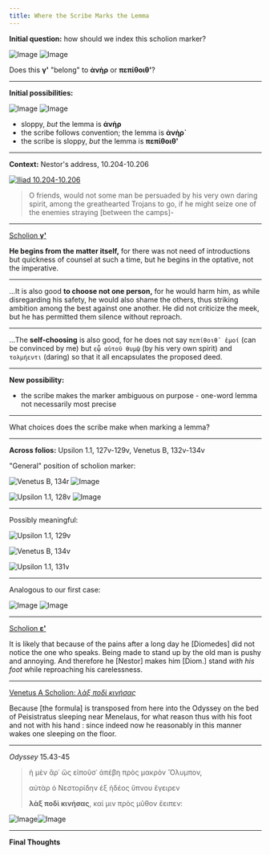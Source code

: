 ```yaml
---
title: Where the Scribe Marks the Lemma
---
```


**Initial question:** how should we index this scholion marker?

![Image](http://www.homermultitext.org/iipsrv?OBJ=IIP,1.0&FIF=/project/homer/pyramidal/deepzoom/hmt/e3bifolio/v1/E3_128v_129r.tif&RGN=0.3413,0.3965,0.06929,0.01982&wID=250&CVT=JPEG "Upsilon 1.1, line 10.204") ![Image](http://www.homermultitext.org/iipsrv?OBJ=IIP,1.0&FIF=/project/homer/pyramidal/deepzoom/hmt/vbbifolio/v1/vb_133v_134r.tif&RGN=0.3359,0.4052,0.07996,0.02640&wID=250&CVT=JPEG "Venetus B, line 10.204")

Does this **γ'** "belong" to **ἀνὴρ** or **πεπίθοιθ'**?


---


**Initial possibilities:**

![Image](http://www.homermultitext.org/iipsrv?OBJ=IIP,1.0&FIF=/project/homer/pyramidal/deepzoom/hmt/e3bifolio/v1/E3_128v_129r.tif&RGN=0.3413,0.3965,0.06929,0.01982&wID=250&CVT=JPEG "Upsilon 1.1, line 10.204") ![Image](http://www.homermultitext.org/iipsrv?OBJ=IIP,1.0&FIF=/project/homer/pyramidal/deepzoom/hmt/vbbifolio/v1/vb_133v_134r.tif&RGN=0.3359,0.4052,0.07996,0.02640&wID=250&CVT=JPEG "Venetus B, line 10.204")

*  sloppy, *but* the lemma is **ἀνὴρ**
* the scribe follows convention; the lemma is **ἀνὴρ`**
* the scribe is sloppy, *but* the lemma is **πεπίθοιθ'**


---

**Context:**  Nestor's address, 10.204-10.206



[![*Iliad* 10.204-10.206](http://www.homermultitext.org/iipsrv?OBJ=IIP,1.0&FIF=/project/homer/pyramidal/deepzoom/hmt/e3bifolio/v1/E3_128v_129r.tif&RGN=0.2472,0.3970,0.2046,0.05432&wID=500&CVT=JPEG)](http://www.homermultitext.org/ict2/?urn=urn:cite2:hmt:e3bifolio.v1:E3_128v_129r)

> O friends, would not some man be persuaded by his very own
daring spirit, among the greathearted Trojans
to go, if he might seize one of the enemies straying [between the camps]-


---


[Scholion **γ'**](http://www.homermultitext.org/ict2/?urn=urn:cite2:hmt:e3bifolio.v1:E3_128v_129r@0.1305,0.2361,0.1111,0.2938)

**Ηe begins from the matter itself,** for there was not need of introductions but quickness of counsel at such a time, but he begins in the optative, not the imperative.

---

...It is also good **to choose not one person,** for he would harm him, as while disregarding his safety, he would also shame the others, thus striking ambition among the best against one another. He did not criticize the meek, but he has permitted them silence without reproach.

---

...The **self-choosing** is also good, for he does not say `πεπίθοιθ᾽ ἐμοί` (can be convinced by me) but `εᾧ αὐτοῦ θυμῷ` (by his very own spirit) and `τολμήεντι` (daring) so that it all encapsulates the proposed deed.


---


**New possibility:**

* the scribe makes the marker ambiguous on purpose - one-word lemma not necessarily most precise

---


What choices does the scribe make when marking a lemma?


---

**Across folios:**  Upsilon 1.1, 127v-129v, Venetus B, 132v-134v

"General" position of scholion marker:

![Venetus B, 134r](http://www.homermultitext.org/iipsrv?OBJ=IIP,1.0&FIF=/project/homer/pyramidal/deepzoom/hmt/e3bifolio/v1/E3_128v_129r.tif&RGN=0.3758,0.3115,0.04961,0.02065&wID=250&CVT=JPEG "Upsilon 1.1, 128v") ![Image](http://www.homermultitext.org/iipsrv?OBJ=IIP,1.0&FIF=/project/homer/pyramidal/deepzoom/hmt/vbbifolio/v1/vb_133v_134r.tif&RGN=0.5608,0.4968,0.04661,0.02155&wID=250&CVT=JPEG "Venetus B, 134r")

![Upsilon 1.1, 128v](http://www.homermultitext.org/iipsrv?OBJ=IIP,1.0&FIF=/project/homer/pyramidal/deepzoom/hmt/e3bifolio/v1/E3_128v_129r.tif&RGN=0.2470,0.4308,0.03317,0.02148&wID=250&CVT=JPEG) ![Image](http://www.homermultitext.org/iipsrv?OBJ=IIP,1.0&FIF=/project/homer/pyramidal/deepzoom/hmt/e3bifolio/v1/E3_130v_131r.tif&RGN=0.2648,0.7104,0.02282,0.01635&wID=250&CVT=JPEG "Upsilon 1.1, 130v")



---

Possibly meaningful:

![](http://www.homermultitext.org/iipsrv?OBJ=IIP,1.0&FIF=/project/homer/pyramidal/deepzoom/hmt/e3bifolio/v1/E3_129v_130r.tif&RGN=0.3065,0.4404,0.03252,0.02245&wID=250&CVT=JPEG "Upsilon 1.1, 129v")

![](http://www.homermultitext.org/iipsrv?OBJ=IIP,1.0&FIF=/project/homer/pyramidal/deepzoom/hmt/vbbifolio/v1/vb_134v_135r.tif&RGN=0.2378,0.3185,0.05637,0.02168&wID=250&CVT=JPEG "Venetus B, 134v")

![](http://www.homermultitext.org/iipsrv?OBJ=IIP,1.0&FIF=/project/homer/pyramidal/deepzoom/hmt/e3bifolio/v1/E3_131v_132r.tif&RGN=0.3540,0.4412,0.06144,0.02370&wID=250&CVT=JPEG "Upsilon 1.1, 131v")

---

Analogous to our first case:

![Image](http://www.homermultitext.org/iipsrv?OBJ=IIP,1.0&FIF=/project/homer/pyramidal/deepzoom/hmt/e3bifolio/v1/E3_127v_128r.tif&RGN=0.3108,0.4376,0.04750,0.02508&wID=250&CVT=JPEG "Upsilon 1.1 127v, 10.158") ![Image](http://www.homermultitext.org/iipsrv?OBJ=IIP,1.0&FIF=/project/homer/pyramidal/deepzoom/hmt/vbbifolio/v1/vb_132v_133r.tif&RGN=0.2465,0.4493,0.04864,0.02710&wID=250&CVT=JPEG "Venetus B 132v, 10.158")

---

[Scholion **ε'**](http://www.homermultitext.org/ict2/?urn=urn:cite2:hmt:e3bifolio.v1:E3_127v_128r@0.1937,0.4432,0.1041,0.1050&urn=urn:cite2:hmt:e3bifolio.v1:E3_127v_128r@0.1937,0.4432,0.1041,0.1050)

It is likely that because of the pains after a long day he [Diomedes] did not notice the one who speaks. Being made to stand up by the old man is pushy and annoying. And therefore he [Nestor] makes him [Diom.] stand *with his foot* while reproaching his carelessness.

---

[Venetus A Scholion: *λὰξ ποδὶ κινήσας*](http://www.homermultitext.org/ict2/index.html?urn=urn:cite2:hmt:vaimg.2017a:VA129RN_0301@0.5888,0.3382,0.2146,0.07220)

Because [the formula] is transposed from here into the Odyssey on the bed of Peisistratus sleeping near Menelaus, for what reason thus with his foot and not with his hand : since indeed now he reasonably in this manner wakes one sleeping on the floor.


---


*Odyssey* 15.43-45

> ἡ μὲν ἄρ᾽ ὣς εἰποῦσ᾽ ἀπέβη πρὸς μακρὸν Ὄλυμπον,
>
> αὐτὰρ ὁ Νεστορίδην ἐξ ἡδέος ὕπνου ἔγειρεν
>
> **λὰξ ποδὶ κινήσας**,  καί μιν πρὸς μῦθον ἔειπεν:

![Image](http://www.homermultitext.org/iipsrv?OBJ=IIP,1.0&FIF=/project/homer/pyramidal/deepzoom/hmt/e3bifolio/v1/E3_127v_128r.tif&RGN=0.3100,0.4378,0.09574,0.02411&wID=250&CVT=JPEG "LEMMA Upsilon 1.1 127v, 10.158")![Image](http://www.homermultitext.org/iipsrv?OBJ=IIP,1.0&FIF=/project/homer/pyramidal/deepzoom/hmt/vbbifolio/v1/vb_132v_133r.tif&RGN=0.2465,0.4513,0.09451,0.02477&wID=250&CVT=JPEG "LEMMA Venetus B 132v, 10.158")

---

**Final Thoughts**
